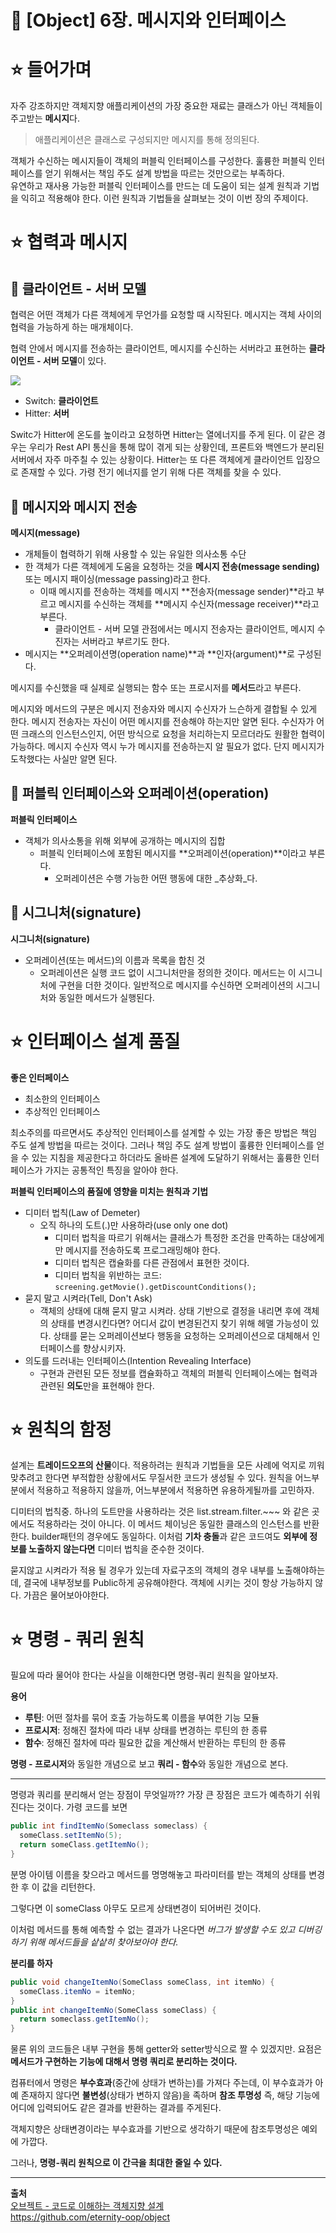 # 📕 [Object] 6장. 메시지와 인터페이스

# ⭐️ 들어가며
자주 강조하지만 객체지향 애플리케이션의 가장 중요한 재료는 클래스가 아닌 객체들이 주고받는 **메시지**다.
> 애플리케이션은 클래스로 구성되지만 메시지를 통해 정의된다.

객체가 수신하는 메시지들이 객체의 퍼블릭 인터페이스를 구성한다. 훌륭한 퍼블릭 인터페이스를 얻기 위해서는 책임 주도 설계 방법을 따르는 것만으로는 부족하다. <br>
유연하고 재사용 가능한 퍼블릭 인터페이스를 만드는 데 도움이 되는 설계 원칙과 기법을 익히고 적용해야 한다. 이런 원칙과 기법들을 살펴보는 것이 이번 장의 주제이다.

# ⭐️ 협력과 메시지
## 📌 클라이언트 - 서버 모델
협력은 어떤 객체가 다른 객체에게 무언가를 요청할 때 시작된다. 메시지는 객체 사이의 협력을 가능하게 하는 매개체이다.

협력 안에서 메시지를 전송하는 클라이언트, 메시지를 수신하는 서버라고 표현하는 **클라이언트 - 서버 모델**이 있다.

![](https://velog.velcdn.com/images/pp8817/post/991fbb05-6a10-40b2-88dd-ef53829a0e5c/image.png)
- Switch: **클라이언트**
- Hitter: **서버**

Switc가 Hitter에 온도를 높이라고 요청하면 Hitter는 열에너지를 주게 된다.
이 같은 경우는 우리가 Rest API 통신을 통해 많이 겪게 되는 상황인데, 프론트와 백엔드가 분리된 서버에서 자주 마주칠 수 있는 상황이다.
Hitter는 또 다른 객체에게 클라이언트 입장으로 존재할 수 있다. 가령 전기 에너지를 얻기 위해 다른 객체를 찾을 수 있다.

## 📌 메시지와 메시지 전송
**메시지(message)**
- 개체들이 협력하기 위해 사용할 수 있는 유일한 의사소통 수단
- 한 객체가 다른 객체에게 도움을 요청하는 것을 **메시지 전송(message sending)** 또는 메시지 패이싱(message passing)라고 한다.
    - 이때 메시지를 전송하는 객체를 메시지 **전송자(message sender)**라고 부르고 메시지를 수신하는 객체를 **메시지 수신자(message receiver)**라고 부른다.
        - 클라이언트 - 서버 모델 관점에서는 메시지 전송자는 클라이언트, 메시지 수진자는 서버라고 부르기도 한다.
- 메시지는 **오퍼레이션명(operation name)**과 **인자(argument)**로 구성된다.

메시지를 수신했을 때 실제로 실행되는 함수 또는 프로시저를 **메서드**라고 부른다.

메시지와 메서드의 구분은 메시지 전송자와 메시지 수신자가 느슨하게 결합될 수 있게 한다. 메시지 전송자는 자신이 어떤 메시지를 전송해야 하는지만 알면 된다. 수신자가 어떤 크래스의 인스턴스인지, 어떤 방식으로 요청을 처리하는지 모르더라도 원활한 협력이 가능하다. 메시지 수신자 역시 누가 메시지를 전송하는지 알 필요가 없다. 단지 메시지가 도착했다는 사실만 알면 된다.

## 📌 퍼블릭 인터페이스와 오퍼레이션(operation)
**퍼블릭 인터페이스**
- 객체가 의사소통을 위해 외부에 공개하는 메시지의 집합
    - 퍼블릭 인터페이스에 포함된 메시지를 **오퍼레이션(operation)**이라고 부른다.
        - 오퍼레이션은 수행 가능한 어떤 행동에 대한 _추상화_다.

## 📌 시그니처(signature)
**시그니처(signature)**
- 오퍼레이션(또는 메서드)의 이름과 목록을 합친 것
    - 오퍼레이션은 실행 코드 없이 시그니처만을 정의한 것이다. 메서드는 이 시그니처에 구현을 더한 것이다. 일반적으로 메시지를 수신하면 오퍼레이션의 시그니처와 동일한 메서드가 실행된다.

# ⭐️ 인터페이스 설계 품질
**좋은 인터페이스**
- 최소한의 인터페이스
- 추상적인 인터페이스

최소주의를 따르면서도 추상적인 인터페이스를 설계할 수 있는 가장 좋은 방법은 책임 주도 설계 방법을 따르는 것이다. 그러나 책임 주도 설계 방법이 훌륭한 인터페이스를 얻을 수 있는 지침을 제공한다고 하더라도 올바른 설계에 도달하기 위해서는 훌륭한 인터페이스가 가지는 공통적인 특징을 알아야 한다.

**퍼블릭 인터페이스의 품질에 영향을 미치는 원칙과 기법**
- 디미터 법칙(Law of Demeter)
    - 오직 하나의 도트(.)만 사용하라(use only one dot)
        - 디미터 법칙을 따르기 위해서는 클래스가 특정한 조건을 만족하는 대상에게만 메시지를 전송하도록 프로그래밍해야 한다.
        - 디미터 법칙은 캡슐화를 다른 관점에서 표현한 것이다.
        - 디미터 법칙을 위반하는 코드: `screening.getMovie().getDiscountConditions();`
- 묻지 말고 시켜라(Tell, Don't Ask)
    - 객체의 상태에 대해 묻지 말고 시켜라. 상태 기반으로 결정을 내리면 후에 객체의 상태를 변경시킨다면? 어디서 값이 변경된건지 찾기 위해 헤맬 가능성이 있다. 상태를 묻는 오퍼레이션보다 행동을 요청하는 오퍼레이션으로 대체해서 인터페이스를 향상시키자.
- 의도를 드러내는 인터페이스(Intention Revealing Interface)
    - 구현과 관련된 모든 정보를 캡슐화하고 객체의 퍼블릭 인터페이스에는 협력과 관련된 **의도**만을 표현해야 한다.

# ⭐️ 원칙의 함정
설계는 **트레이드오프의 산물**이다. 적용하려는 원칙과 기법들을 모든 사례에 억지로 끼워맞추려고 한다면 부적합한 상황에서도 무질서한 코드가 생성될 수 있다. 원칙을 어느부분에서 적용하고 적용하지 않을까, 어느부분에서 적용하면 유용하게될까를 고민하자.

디미터의 법칙중. 하나의 도트만을 사용하라는 것은 list.stream.filter.~~~ 와 같은 곳에서도 적용하라는 것이 아니다.
이 메서드 체이닝은 동일한 클래스의 인스턴스를 반환한다. builder패턴의 경우에도 동일하다.
이처럼 **기차 충돌**과 같은 코드여도 **외부에 정보를 노출하지 않는다면** 디미터 법칙을 준수한 것이다.

묻지않고 시켜라가 적용 될 경우가 있는데 자료구조의 객체의 경우 내부를 노출해야하는데, 결국에 내부정보를 Public하게 공유해야한다.
객체에 시키는 것이 항상 가능하지 않다. 가끔은 물어보아야한다.

# ⭐️ 명령 - 쿼리 원칙

필요에 따라 물어야 한다는 사실을 이해한다면 명령-쿼리 원칙을 알아보자.

**용어**
- **루틴**: 어떤 절차를 묶어 호출 가능하도록 이름을 부여한 기능 모듈
- **프로시저**: 정해진 절차에 따라 내부 상태를 변경하는 루틴의 한 종류
- **함수**: 정해진 절차에 따라 필요한 값을 계산해서 반환하는 루틴의 한 종류

**명령 - 프로시저**와 동일한 개념으로 보고 **쿼리 - 함수**와 동일한 개념으로 본다.

- - -
명령과 쿼리를 분리해서 얻는 장점이 무엇일까??
가장 큰 장점은 코드가 예측하기 쉬워진다는 것이다.
가령 코드를 보면
```java
public int findItemNo(Someclass someclass) {
  someClass.setItemNo(5);
  return someClass.getItemNo();
}
```
분명 아이템 이름을 찾으라고 메서드를 명명해놓고 파라미터를 받는 객체의 상태를 변경한 후 이 값을 리턴한다.

그렇다면 이 someClass 아무도 모르게 상태변경이 되어버린 것이다.

이처럼 메서드를 통해 예측할 수 없는 결과가 나온다면 _버그가 발생할 수도 있고 디버깅하기 위해 메서드들을 샅샅히 찾아보아야 한다._

**분리를 하자**
```java
public void changeItemNo(SomeClass someClass, int itemNo) {
  someClass.itemNo = itemNo;
}
public int changeItemNo(SomeClass someClass) {
  return someclass.getItemNo();
}
```
물론 위의 코드들은 내부 구현을 통해 getter와 setter방식으로 짤 수 있겠지만. 요점은 **메서드가 구현하는 기능에 대해서 명령 쿼리로 분리하는 것이다.**

컴퓨터에서 명령은 **부수효과**(중간에 상태가 변하는)를 가져다 주는데, 이 부수효과가 아예 존재하지 않다면 **불변성**(상태가 변하지 않음)을 족하며 **참조 투명성** 즉, 해당 기능에 어디에 입력되어도 같은 결과를 반환하는 결과를 주게된다.

객체지향은 상태변경이라는 부수효과를 기반으로 생각하기 때문에 참조투명성은 예외에 가깝다.

그러나, **명령-쿼리 원칙으로 이 간극을 최대한 줄일 수 있다.**

- - -
**출처**<br>
[오브젝트 - 코드로 이해하는 객체지향 설계](https://smartstore.naver.com/aladinstores/products/7815204109?NaPm=ct%3Dlsvyemdc%7Cci%3Da772aefc1b71a76e7f3412247dc9108aec75e0f6%7Ctr%3Dboksl%7Csn%3D4399901%7Chk%3D0c624b3c7c58fc3c0cc29d777797044a631fb294) <br>
https://github.com/eternity-oop/object